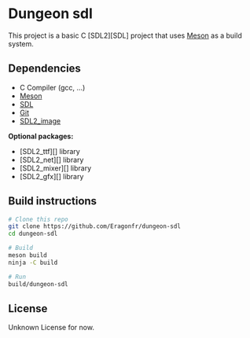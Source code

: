# Dungeon sdl

This project is a basic C [SDL2][SDL] project that uses [Meson](https://mesonbuild.com/) as a build system.


## Dependencies

- C Compiler (gcc, ...)
- [Meson](https://mesonbuild.com/)
- [SDL](https://www.libsdl.org)
- [Git](https://git-scm.com)
- [SDL2_image](https://www.libsdl.org/projects/SDL_image)

**Optional packages:**

- [SDL2_ttf][] library
- [SDL2_net][] library
- [SDL2_mixer][] library
- [SDL2_gfx][] library

## Build instructions

```sh
# Clone this repo
git clone https://github.com/Eragonfr/dungeon-sdl
cd dungeon-sdl

# Build
meson build
ninja -C build

# Run
build/dungeon-sdl
```

## License

Unknown License for now.
